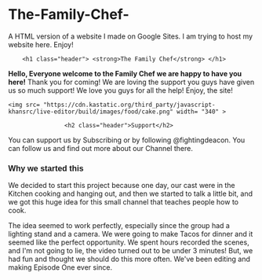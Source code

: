 # The-Family-Chef-
A HTML version of a website I made on Google Sites. I am trying to host my website here. Enjoy!

<!DOCType html>
<html>
     <meta charset="utf-8">
     
  <body>
  

 <style>
 .header {
     font-family:"helvetica", san-serif;
 }
     
 </style>

        <h1 class="header"> <strong>The Family Chef</strong> </h1>
 <p> <strong> Hello, Everyone welcome to the Family Chef we are happy to have you here!</strong> Thank you for coming! We are loving the support you guys have given us so much support! We love you guys for all the help! Enjoy, the site! </p>

    <img src= "https://cdn.kastatic.org/third_party/javascript-khansrc/live-editor/build/images/food/cake.png" width= "340" >

                    <h2 class="header">Support</h2>

You can support us by Subscribing or by following @fightingdeacon. You can follow us and find out more about our Channel there. 

<h3 class = "header">Why we started this</h3>

<p>We decided to start this project because one day, our cast were in the Kitchen cooking and hanging out, and then we started to talk a little bit, and we got this huge idea for this small channel that teaches people how to cook.</p>

<p>The idea seemed to work perfectly, especially since the group had a lighting stand and a camera. We were going to make Tacos for dinner and it seemed like the perfect opportunity. We spent hours recorded the scenes, and I'm not going to lie, the video turned out to be under 3 minutes! But, we had fun and thought we should do this more often. We've been editing and making Episode One ever since.</p>
    

  </body>
</html>

